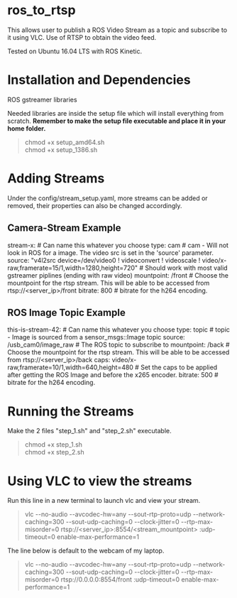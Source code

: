 # ros_to_rtsp

This allows user to publish a ROS Video Stream as a topic and subscribe to it using VLC.
Use of RTSP to obtain the video feed.

Tested on Ubuntu 16.04 LTS with ROS Kinetic.


# Installation and Dependencies

ROS
gstreamer libraries

Needed libraries are inside the setup file which will install everything from scratch.
**Remember to make the setup file executable and place it in your home folder.**
> chmod +x setup_amd64.sh <br> 
> chmod +x setup_1386.sh <br>

# Adding Streams

Under the config/stream_setup.yaml, more streams can be added or removed, their properties can also 
be changed accordingly. 

## Camera-Stream Example

  stream-x:                 # Can name this whatever you choose
    type: cam               # cam - Will not look in ROS for a image. The video src is set in the 'source' parameter.
    source: "v4l2src device=/dev/video0 ! videoconvert ! videoscale ! video/x-raw,framerate=15/1,width=1280,height=720"  # Should work with most valid gstreamer piplines (ending with raw video) 
    mountpoint: /front      # Choose the mountpoint for the rtsp stream. This will be able to be accessed from rtsp://<server_ip>/front
    bitrate: 800            # bitrate for the h264 encoding.

## ROS Image Topic Example

  this-is-stream-42:        # Can name this whatever you choose
    type: topic             # topic - Image is sourced from a sensor_msgs::Image topic
    source: /usb_cam0/image_raw  # The ROS topic to subscribe to
    mountpoint: /back      # Choose the mountpoint for the rtsp stream. This will be able to be accessed from rtsp://<server_ip>/back
    caps: video/x-raw,framerate=10/1,width=640,height=480  # Set the caps to be applied after getting the ROS Image and before the x265 encoder.
    bitrate: 500            # bitrate for the h264 encoding.
    

# Running the Streams

Make the 2 files "step_1.sh" and "step_2.sh" executable. 
> chmod +x step_1.sh <br>
> chmod +x step_2.sh

# Using VLC to view the streams

Run this line in a new terminal to launch vlc and view your stream. 

> vlc --no-audio --avcodec-hw=any --sout-rtp-proto=udp --network-caching=300 --sout-udp-caching=0 --clock-jitter=0 --rtp-max-misorder=0 rtsp://<server_ip>:8554/<stream_mountpoint> :udp-timeout=0 enable-max-performance=1

The line below is default to the webcam of my laptop.

> vlc --no-audio --avcodec-hw=any --sout-rtp-proto=udp --network-caching=300 --sout-udp-caching=0 --clock-jitter=0 --rtp-max-misorder=0 rtsp://0.0.0.0:8554/front :udp-timeout=0 enable-max-performance=1
